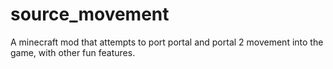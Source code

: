 # source_movement
A minecraft mod that attempts to port portal and portal 2 movement into the game, with other fun features.
